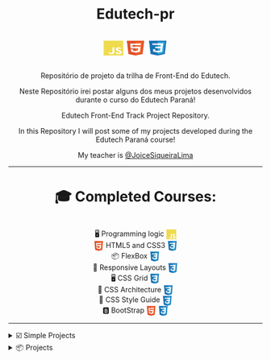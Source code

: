 <h1 align="center">Edutech-pr</h1>

<div align="center "style="display: inline_block"><br>
  <img align="center" alt="Js" height="30" width="40" src="https://raw.githubusercontent.com/devicons/devicon/master/icons/javascript/javascript-plain.svg">
  <img align="center" alt="HTML" height="30" width="40" src="https://raw.githubusercontent.com/devicons/devicon/master/icons/html5/html5-original.svg">
  <img align="center" alt="CSS" height="30" width="40" src="https://raw.githubusercontent.com/devicons/devicon/master/icons/css3/css3-original.svg">
</div>

<br>

<p align="center"> Repositório de projeto da trilha de Front-End do Edutech.</p>

<p align="center"> Neste Repositório irei postar alguns dos meus projetos desenvolvidos durante o curso do Edutech Paraná!</p>

<p align="center"> Edutech Front-End Track Project Repository.</p>

<p align="center"> In this Repository I will post some of my projects developed during the Edutech Paraná course!</p>

<p align="center"> My teacher is <a href="https://github.com/profJoice">@JoiceSiqueiraLima</a></p>

------
<div align="center">
  <h1>🎓 Completed Courses:</h1>
  <br>
  🖥️ Programming logic <img align="center" alt="Js" height="20" width="20" src="https://raw.githubusercontent.com/devicons/devicon/master/icons/javascript/javascript-plain.svg">
  <br>
  <img align="center" alt="HTML" height="20" width="20"src="https://raw.githubusercontent.com/devicons/devicon/master/icons/html5/html5-original.svg"> HTML5 and CSS3 <img align="center" alt="CSS" height="20" width="20" src="https://raw.githubusercontent.com/devicons/devicon/master/icons/css3/css3-original.svg">
  <br>
  📦 FlexBox <img align="center" alt="CSS" height="20" width="20" src="https://raw.githubusercontent.com/devicons/devicon/master/icons/css3/css3-original.svg">
  <br>
  📱 Responsive Layouts <img align="center" alt="CSS" height="20" width="20" src="https://raw.githubusercontent.com/devicons/devicon/master/icons/css3/css3-original.svg">
  <br>
  🖥️ CSS Grid <img align="center" alt="CSS" height="20" width="20" src="https://raw.githubusercontent.com/devicons/devicon/master/icons/css3/css3-original.svg">
  <br>
  📂 CSS Architecture <img align="center" alt="CSS" height="20" width="20" src="https://raw.githubusercontent.com/devicons/devicon/master/icons/css3/css3-original.svg">
  <br>
  📁 CSS Style Guide <img align="center" alt="CSS" height="20" width="20" src="https://raw.githubusercontent.com/devicons/devicon/master/icons/css3/css3-original.svg">
  <br>
  🅱️ BootStrap <img align="center" alt="HTML" height="20" width="20" src="https://raw.githubusercontent.com/devicons/devicon/master/icons/html5/html5-original.svg">
  <img align="center" alt="CSS" height="20" width="20" src="https://raw.githubusercontent.com/devicons/devicon/master/icons/css3/css3-original.svg">
  <br>
</div>

------

<details>
<summary> ☑️ Simple Projects</summary>
  
  <br>
  
  <article>
    <a href="https://github.com/WillianMateusUss/edutech-pr/tree/main/Dark%20Mode">
      <img height="80em" align="center" src="https://user-images.githubusercontent.com/87039489/135179654-5dcc3473-16f2-4f8d-9a15-d4167bf92cd0.png"/>
    </a>
      Simple Dark Mode
  </article>
  
 <br>
  
  <article>
    <a href="https://github.com/WillianMateusUss/edutech-pr/tree/main/Dark%20Mode">
      <img height="80em" align="center" src="https://github.com/WillianMateusUss/edutech-pr/blob/main/menu-hamburger/icons/menu.svg"/>
    </a>
      Simple Dark Mode
  </article>
</details>

<details>
<summary> 📦 Projects</summary>
  <article>
    <a href="https://github.com/WillianMateusUss/edutech-pr/tree/main/Mega%20Funk%20News">
      <img height="100em" align="center" src="https://github.com/WillianMateusUss/edutech-pr/blob/main/Mega%20Funk%20News/Mega%20Funk%20News%20V1/logo.png"/>
    </a>
  </article>
</details>
